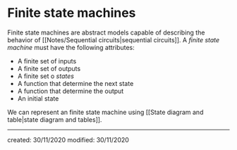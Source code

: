 # Finite state machines
Finite state machines are abstract models capable of describing the behavior of [[Notes/Sequential circuits|sequential circuits]]. A *finite state machine* must have the following attributes:
- A finite set of inputs
- A finite set of outputs
- A finite set o *states*
- A function that determine the next state
- A function that determine the output
- An initial state

We can represent an finite state machine using [[State diagram and table|state diagram and tables]].

---

created: 30/11/2020
modified: 30/11/2020